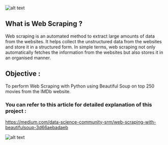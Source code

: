 ![alt text](https://miro.medium.com/max/1400/1*_1QEVhmgVIczZELPQe7QKg.png)

## What is Web Scraping ?
Web scraping is an automated method to extract large amounts of data from the websites. It helps collect the unstructured data from the websites and store it in a structured form. In simple terms, web scraping not only automatically fetches the information from the websites but also stores it in an organised manner.

## Objective : 
To perform Web Scraping with Python using Beautiful Soup on top 250 movies from the IMDb website. 

### You can refer to this article for detailed explanation of this project :       
https://medium.com/data-science-community-srm/web-scraping-with-beautifulsoup-3d66aebadaeb

![alt text](https://miro.medium.com/max/1400/1*s8gjxigUXryxMnO_mc1LYQ.jpeg)
